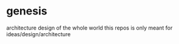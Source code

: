 # genesis
architecture design of the whole world
this repos is only meant for ideas/design/architecture
